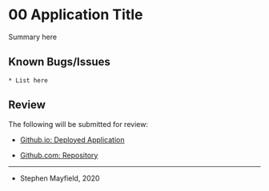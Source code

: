 # 00 Application Title

Summary here

## Known Bugs/Issues

```
* List here
```

## Review

The following will be submitted for review:

* [Github.io: Deployed Application](#)

* [Github.com: Repository](#)

- - -

- Stephen Mayfield, 2020
